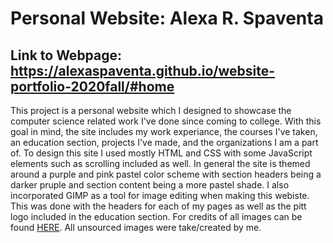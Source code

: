 # Personal Website: Alexa R. Spaventa  
## Link to Webpage: https://alexaspaventa.github.io/website-portfolio-2020fall/#home

This project is a personal website which I designed to showcase the computer science related work I've done since coming to college. With this goal in mind, the site includes my work experiance, the courses I've taken, an education section, projects I've made, and the organizations I am a part of. To design this site I used mostly HTML and CSS with some JavaScript elements such as scrolling included as well. In general the site is themed around a purple and pink pastel color scheme with section headers being a darker pruple and section content being a more pastel shade. I also incorporated GIMP as a tool for image editing when making this webiste. This was done with the headers for each of my pages as well as the pitt logo included in the education section. For credits of all images can be found 
<a href="https://github.com/AlexaSpaventa/website-portfolio-2020fall/blob/master/CREDITS.md"> HERE</a>. All unsourced images were take/created by me. 
